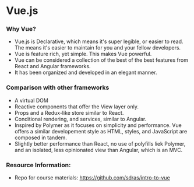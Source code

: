 # Vue.js

### Why Vue?
- Vue.js is Declarative, which means it's super legible, or easier to read. The means it's easier to maintain for you and your fellow developers.
- Vue is feature rich, yet simple. This makes Vue powerful. 
- Vue can be considered a collection of the best of the best features from React and Angular frameworks.
- It has been organized and developed in an elegant manner.

### Comparison with other frameworks
- A virtual DOM
- Reactive components that offer the View layer only.
- Props and a Redux-like store similar to React.
- Conditional rendering, and services, similar to Angular.
- Inspired by Polymer as it focuses on simplicity and performance. Vue offers a similar developement style as HTML, styles, and JavaScript are composed in tandem.
- Slightly better performance than React, no use of polyfills liek Polymer, and an isolated, less opinionated view than Angular, which is an MVC.

### Resource Information:
- Repo for course materials: https://github.com/sdras/intro-to-vue

## 